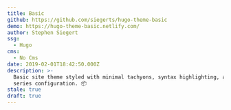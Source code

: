 ```yaml
---
title: Basic
github: https://github.com/siegerts/hugo-theme-basic
demo: https://hugo-theme-basic.netlify.com/
author: Stephen Siegert
ssg:
  - Hugo
cms:
  - No Cms
date: 2019-02-01T18:42:50.000Z
description: >-
  Basic site theme styled with minimal tachyons, syntax highlighting, and blog
  series configuration. 📦
stale: true
draft: true
---
```

